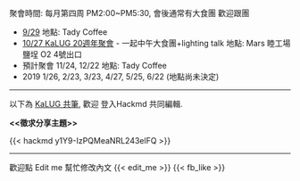 聚會時間: 每月第四周 PM2:00~PM5:30, 會後通常有大食團 歡迎跟團

 * [9/29](https://kalug.kktix.cc/events/1809) 地點: Tady Coffee
 * [10/27 KaLUG 20週年聚會](https://kalug.kktix.cc/events/kalug20) - 一起中午大食團+lighting talk 地點: Mars 睦工場 鹽埕 O2 4號出口
 * 預計聚會 11/24, 12/22 地點: Tady Coffee 
 * 2019 1/26, 2/23, 3/23, 4/27, 5/25, 6/22 (地點尚未決定)
---
以下為 [KaLUG 共筆](https://kalug.linux.org.tw/note), 
歡迎 登入Hackmd 共同編輯.

 **<<徵求分享主題>>**

{{< hackmd y1Y9-IzPQMeaNRL243elFQ >}}

---

歡迎點 Edit me 幫忙修改內文
{{< edit_me >}}
{{< fb_like >}}
